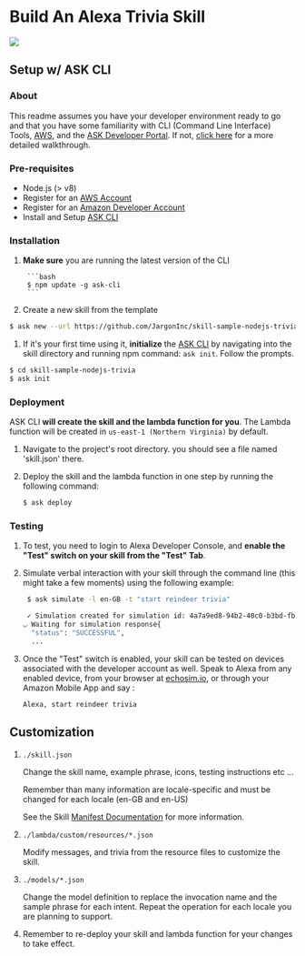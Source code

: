 # Build An Alexa Trivia Skill
<img src="https://m.media-amazon.com/images/G/01/mobile-apps/dex/alexa/alexa-skills-kit/tutorials/quiz-game/header._TTH_.png" />

## Setup w/ ASK CLI

### About
This readme assumes you have your developer environment ready to go and that you have some familiarity with CLI (Command Line Interface) Tools, [AWS](https://aws.amazon.com/), and the [ASK Developer Portal](https://developer.amazon.com/alexa-skills-kit?&sc_category=Owned&sc_channel=RD&sc_campaign=Evangelism2018&sc_publisher=github&sc_content=Content&sc_detail=trivia-nodejs-V2_CLI-1&sc_funnel=Convert&sc_country=WW&sc_medium=Owned_RD_Evangelism2018_github_Content_trivia-nodejs-V2_CLI-1_Convert_WW_beginnersdevs&sc_segment=beginnersdevs). If not, [click here](./1-voice-user-interface.md) for a more detailed walkthrough.

### Pre-requisites

* Node.js (> v8)
* Register for an [AWS Account](https://aws.amazon.com/)
* Register for an [Amazon Developer Account](https://developer.amazon.com?&sc_category=Owned&sc_channel=RD&sc_campaign=Evangelism2018&sc_publisher=github&sc_content=Content&sc_detail=trivia-nodejs-V2_CLI-1&sc_funnel=Convert&sc_country=WW&sc_medium=Owned_RD_Evangelism2018_github_Content_trivia-nodejs-V2_CLI-1_Convert_WW_beginnersdevs&sc_segment=beginnersdevs)
* Install and Setup [ASK CLI](https://developer.amazon.com/docs/smapi/quick-start-alexa-skills-kit-command-line-interface.html?&sc_category=Owned&sc_channel=RD&sc_campaign=Evangelism2018&sc_publisher=github&sc_content=Content&sc_detail=trivia-nodejs-V2_CLI-1&sc_funnel=Convert&sc_country=WW&sc_medium=Owned_RD_Evangelism2018_github_Content_trivia-nodejs-V2_CLI-1_Convert_WW_beginnersdevs&sc_segment=beginnersdevs)

### Installation
1. **Make sure** you are running the latest version of the CLI

        ```bash
        $ npm update -g ask-cli
        ```

1. Create a new skill from the template
``` bash
$ ask new --url https://github.com/JargonInc/skill-sample-nodejs-trivia.git
```

1. If it's your first time using it, **initialize** the [ASK CLI](https://developer.amazon.com/docs/smapi/quick-start-alexa-skills-kit-command-line-interface.html) by navigating into the skill directory and running npm command: `ask init`. Follow the prompts.

  ```bash
  $ cd skill-sample-nodejs-trivia
  $ ask init
  ```

### Deployment

ASK CLI **will create the skill and the lambda function for you**. The Lambda function will be created in ```us-east-1 (Northern Virginia)``` by default.

1. Navigate to the project's root directory. you should see a file named 'skill.json' there.
2. Deploy the skill and the lambda function in one step by running the following command:

	```bash
	$ ask deploy
	```

### Testing

1. To test, you need to login to Alexa Developer Console, and **enable the "Test" switch on your skill from the "Test" Tab**.

2. Simulate verbal interaction with your skill through the command line (this might take a few moments) using the following example:

	```bash
	 $ ask simulate -l en-GB -t "start reindeer trivia"

	 ✓ Simulation created for simulation id: 4a7a9ed8-94b2-40c0-b3bd-fb63d9887fa7
	◡ Waiting for simulation response{
	  "status": "SUCCESSFUL",
	  ...
	 ```

3. Once the "Test" switch is enabled, your skill can be tested on devices associated with the developer account as well. Speak to Alexa from any enabled device, from your browser at [echosim.io](https://echosim.io/welcome), or through your Amazon Mobile App and say :

	```text
	Alexa, start reindeer trivia
	```
## Customization

1. ```./skill.json```

   Change the skill name, example phrase, icons, testing instructions etc ...

   Remember than many information are locale-specific and must be changed for each locale (en-GB and en-US)

   See the Skill [Manifest Documentation](https://developer.amazon.com/docs/smapi/skill-manifest.html) for more information.

2. ```./lambda/custom/resources/*.json```

   Modify messages, and trivia from the resource files to customize the skill.

3. ```./models/*.json```

	Change the model definition to replace the invocation name and the sample phrase for each intent.  Repeat the operation for each locale you are planning to support.

4. Remember to re-deploy your skill and lambda function for your changes to take effect.
